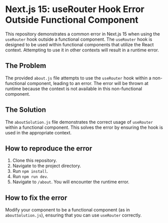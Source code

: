 # Next.js 15: useRouter Hook Error Outside Functional Component

This repository demonstrates a common error in Next.js 15 when using the `useRouter` hook outside a functional component. The `useRouter` hook is designed to be used within functional components that utilize the React context. Attempting to use it in other contexts will result in a runtime error.

## The Problem

The provided `about.js` file attempts to use the `useRouter` hook within a non-functional component, leading to an error. The error will be thrown at runtime because the context is not available in this non-functional component.

## The Solution

The `aboutSolution.js` file demonstrates the correct usage of `useRouter` within a functional component.  This solves the error by ensuring the hook is used in the appropriate context.

## How to reproduce the error

1. Clone this repository.
2. Navigate to the project directory.
3. Run `npm install`.
4. Run `npm run dev`.
5. Navigate to `/about`.  You will encounter the runtime error.

## How to fix the error

Modify your component to be a functional component (as in `aboutSolution.js`), ensuring that you can use `useRouter` correctly.